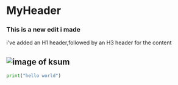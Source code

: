 # MyHeader
### This is a new edit i made

i've added an H1 header,followed by an H3 header for the content
## ![image of ksum](https://github.com/Arjun941/skills-communicate-using-markdown/assets/90889826/5ebf67f7-fa86-4a39-9249-b5a7eca644dc)

```python
print("hello world")
```


